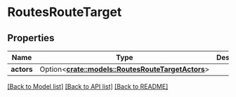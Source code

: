 # RoutesRouteTarget

## Properties

Name | Type | Description | Notes
------------ | ------------- | ------------- | -------------
**actors** | Option<[**crate::models::RoutesRouteTargetActors**](RoutesRouteTargetActors.md)> |  | [optional]

[[Back to Model list]](../README.md#documentation-for-models) [[Back to API list]](../README.md#documentation-for-api-endpoints) [[Back to README]](../README.md)


